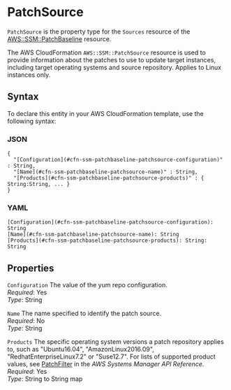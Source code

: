 # PatchSource<a name="aws-properties-ssm-patchbaseline-patchsource"></a>

`PatchSource` is the property type for the `Sources` resource of the [AWS::SSM::PatchBaseline](aws-resource-ssm-patchbaseline.md) resource\.

The AWS CloudFormation `AWS::SSM::PatchSource` resource is used to provide information about the patches to use to update target instances, including target operating systems and source repository\. Applies to Linux instances only\.

## Syntax<a name="aws-properties-ssm-patchbaseline-patchsource-syntax"></a>

To declare this entity in your AWS CloudFormation template, use the following syntax:

### JSON<a name="aws-properties-ssm-patchbaseline-patchsource-syntax.json"></a>

```
{
  "[Configuration](#cfn-ssm-patchbaseline-patchsource-configuration)" : String,
  "[Name](#cfn-ssm-patchbaseline-patchsource-name)" : String,
  "[Products](#cfn-ssm-patchbaseline-patchsource-products)" : { String:String, ... }
}
```

### YAML<a name="aws-properties-ssm-patchbaseline-patchsource-syntax.yaml"></a>

```
[Configuration](#cfn-ssm-patchbaseline-patchsource-configuration): String
[Name](#cfn-ssm-patchbaseline-patchsource-name): String
[Products](#cfn-ssm-patchbaseline-patchsource-products): String: String
```

## Properties<a name="w4ab1c21c10d207c31c27b9"></a>

`Configuration`  <a name="cfn-ssm-patchbaseline-patchsource-configuration"></a>
The value of the yum repo configuration\.  
*Required*: Yes  
*Type*: String

`Name`  <a name="cfn-ssm-patchbaseline-patchsource-name"></a>
The name specified to identify the patch source\.  
*Required*: No  
*Type*: String

`Products`  <a name="cfn-ssm-patchbaseline-patchsource-products"></a>
The specific operating system versions a patch repository applies to, such as "Ubuntu16\.04", "AmazonLinux2016\.09", "RedhatEnterpriseLinux7\.2" or "Suse12\.7"\. For lists of supported product values, see [PatchFilter](https://docs.aws.amazon.com/systems-manager/latest/APIReference/API_PatchFilter.html) in the *AWS Systems Manager API Reference*\.   
*Required*: Yes  
*Type*: String to String map